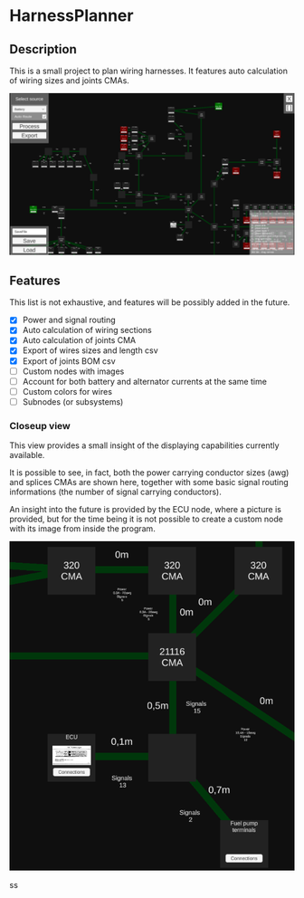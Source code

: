 # HarnessPlanner

## Description

This is a small project to plan wiring harnesses.
It features auto calculation of wiring sizes and joints CMAs.

![screenshot](Docs/Images/screen_example.png)


## Features

This list is not exhaustive, and features will be possibly added in the future.

- [x] Power and signal routing 
- [x] Auto calculation of wiring sections
- [x] Auto calculation of joints CMA
- [x] Export of wires sizes and length csv
- [x] Export of joints BOM csv
- [ ] Custom nodes with images
- [ ] Account for both battery and alternator currents at the same time
- [ ] Custom colors for wires
- [ ] Subnodes (or subsystems)

### Closeup view

This view provides a small insight of the displaying capabilities currently 
available.

It is possible to see, in fact, both the power carrying conductor sizes (awg) and splices CMAs are shown here,
together with some basic signal routing informations (the number of signal carrying conductors).

An insight into the future is provided by the ECU node, where a picture is provided, but for the time being it is not possible to create a custom node with its image from inside the program.


![screen](Docs/Images/closeup_screen.png)

ss